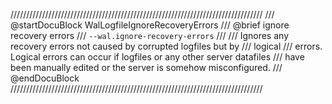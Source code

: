 ////////////////////////////////////////////////////////////////////////////////
/// @startDocuBlock WalLogfileIgnoreRecoveryErrors
/// @brief ignore recovery errors
/// `--wal.ignore-recovery-errors`
///
/// Ignores any recovery errors not caused by corrupted logfiles but by
/// logical
/// errors. Logical errors can occur if logfiles or any other server datafiles
/// have been manually edited or the server is somehow misconfigured.
/// @endDocuBlock
////////////////////////////////////////////////////////////////////////////////